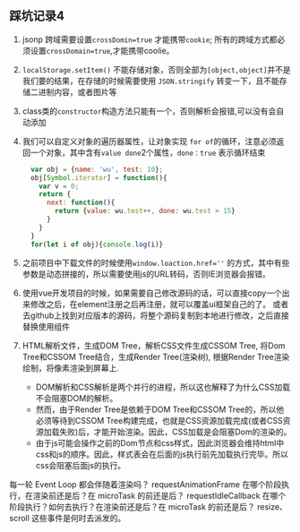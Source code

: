 ## 踩坑记录4

1. jsonp 跨域需要设置`crossDomin=true`  才能携带`cookie`; 所有的跨域方式都必须设置`crossDomain=true`,才能携带coolie。

2. `localStorage.setItem()`  不能存储对象，否则全部为` [object,object] `并不是我们要的结果，在存储的时候需要使用 `JSON.stringify` 转变一下，且不能存储二进制内容，或者图片等

3. class类的`constructor`构造方法只能有一个，否则解析会报错,可以没有会自动添加

4. 我们可以自定义对象的遍历器属性，让对象实现 `for of`的循环，注意必须返回一个对象，其中含有`value done`2个属性，`done：true` 表示循环结束
    ```js
      var obj = {name: 'wu', test: 10};
      obj[Symbol.iterator] = function(){
        var v = 0;
        return {
          next: function(){
            return {value: wu.test++, done: wu.test > 15}
          }
        }
      }
      for(let i of obj){console.log(i)}
    ```

5. 之前项目中下载文件的时候使用`window.loaction.href=''` 的方式，其中有些参数是动态拼接的，所以需要使用js的URL转码，否则IE浏览器会报错。

6. 使用vue开发项目的时候，如果需要自己修改源码的话，可以直接copy一个出来修改之后，在element注册之后再注册，就可以覆盖ui框架自己的了。 或者去github上找到对应版本的源码，将整个源码复制到本地进行修改，之后直接替换使用组件

7. HTML解析文件，生成DOM Tree，解析CSS文件生成CSSOM Tree, 将Dom Tree和CSSOM Tree结合，生成Render Tree(渲染树), 根据Render Tree渲染绘制，将像素渲染到屏幕上.
    - DOM解析和CSS解析是两个并行的进程，所以这也解释了为什么CSS加载不会阻塞DOM的解析。
    - 然而，由于Render Tree是依赖于DOM Tree和CSSOM Tree的，所以他必须等待到CSSOM Tree构建完成，也就是CSS资源加载完成(或者CSS资源加载失败)后，才能开始渲染。因此，CSS加载是会阻塞Dom的渲染的。
    - 由于js可能会操作之前的Dom节点和css样式，因此浏览器会维持html中css和js的顺序。因此，样式表会在后面的js执行前先加载执行完毕。所以css会阻塞后面js的执行。

每一轮 Event Loop 都会伴随着渲染吗？
requestAnimationFrame 在哪个阶段执行，在渲染前还是后？在 microTask 的前还是后？
requestIdleCallback 在哪个阶段执行？如何去执行？在渲染前还是后？在 microTask 的前还是后？
resize、scroll 这些事件是何时去派发的。